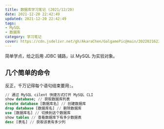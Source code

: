 ```yaml
---
title: 数据库学习笔记 (2021/12/20)
date: 2021-12-20 22:42:49
updated: 2021-12-20 22:42:49
tags:
- MySQL
- 数据库
category: 学习笔记
cover: https://cdn.jsdelivr.net/gh/AkaraChen/GalgamePic@main/20220216231021.png
---
```


简单学点，给之后用 JDBC 铺路，以 MySQL 为实验对象。
## 几个简单的命令

反正，千万记得每个语句结束要用`;`。
```sql
// 通过 MySQL cilent 快捷方式打开 MySQL CLI
show database; // 获取数据库列表
create database [数据库名] // 创建数据库
drop database [数据库名] // 删除数据库
use [数据库名] // 切换到这个数据库
show tables // 查看数据库下有多少数据表
desc [表名] // 获取该表有多少列
```